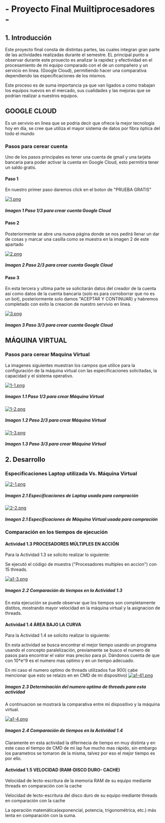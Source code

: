 # - Proyecto Final Muiltiprocesadores -
## 1. Introducción 
Este proyecto final consta de distintas partes, las cuales integran gran parte de las actividades realizadas durante el semestre.
EL principal punto a observar durante este prouecto es analizar la rapidez y efectividad en el procesamiento de mi equipo comparado con el de un compañero y un servicio en linea. (Google Cloud), permitiendo hacer una comparativa dependiendo las especificaciones de los mismos. 

Este proceso es de suma importancia ya que van ligados a como trabajan los equipos nuevos en el mercado, sus cualidades y las mejoras que se podrian realizar a nuestros equipos.

## GOOGLE CLOUD
Es un servivio en linea que se podria decir que ofrece la mejor tecnología hoy en día, se cree que utiliza el mayor sistema de datos por fibra óptica del todo el mundo  
### Pasos para cerear cuenta 
Uno de los pasos principales es tener una cuenta de gmail y una tarjeta bancaria para poder activar la cuenta en Google Cloud, esto permitira tener un saldo gratis.
#### Paso 1
En nuestro primer paso daremos click en el boton de "PRUEBA GRATIS"

[![1.png](https://i.postimg.cc/rphGC27B/1.png)](https://postimg.cc/McQjqN65)
##### Imagen 1 Paso 1/3 para crear cuenta Google Cloud

#### Paso 2
Posteriormente se abre una nueva página donde se nos pedirá llenar un dar de cosas y marcar una casilla como se muestra en la imagen 2 de este apartado

[![2.png](https://i.postimg.cc/JnGNpdLG/2.png)](https://postimg.cc/ftQSLCkN)
##### Imagen 2 Paso 2/3 para crear cuenta Google Cloud

#### Paso 3
En esta tercera y ultima parte se solicitarán datos del creador de la cuenta asi como datos de la cuenta bancaria (solo es para corroborrar que no es un bot), posteriormente solo damos "ACEPTAR Y CONTINUAR) y habremos completado con exito la creacion de nuestro servivio en linea.

[![3.png](https://i.postimg.cc/Ss3W37SV/3.png)](https://postimg.cc/JD3DBXBB)
##### Imagen 3 Paso 3/3 para crear cuenta Google Cloud

## MÁQUINA VIRTUAL
### Pasos para cerear Maquina Virtual
La imagenes siguientes muestran los campos que utilice para la configuración de la máquina virtual con las especificaciones solicitadas, la capacidad y el sistema operativo.

[![1-1.png](https://i.postimg.cc/CKQRvhJV/1-1.png)](https://postimg.cc/DW1f0KtC)
##### Imagen 1.1 Paso 1/3 para crear Máquina Virtual

[![1-2.png](https://i.postimg.cc/1XxfQvLC/1-2.png)](https://postimg.cc/Pp4tbQfY)
##### Imagen 1.2 Paso 2/3 para crear Máquina Virtual

[![1-3.png](https://i.postimg.cc/tJh7ChbX/1-3.png)](https://postimg.cc/fSRM8SkF)
##### Imagen 1.3 Paso 3/3 para crear Máquina Virtual

## 2. Desarrollo


### Especificaciones Laptop utilizada Vs. Máquina Virtual 

[![2-1.png](https://i.postimg.cc/ZnCtwmfX/2-1.png)](https://postimg.cc/N2qz03vx)
##### Imagen 2.1 Especificaciones de Laptop usada para compración


[![2-2.png](https://i.postimg.cc/Fz8tq68z/2-2.png)](https://postimg.cc/zHCPHxJY)
##### Imagen 2.1 Especificaciones de Máquina Virtual usada para compración

### Comparación en los tiempos de ejecución 

#### Actividad 1.3 PROCESADORES MÚLTIPLES EN ACCIÓN
Para la Actividad 1.3 se solicito realizar lo siguiente:

Se ejecutó el código de muestra ("Procesadores multiples en accion") con 15 threads. 

[![a1-3.png](https://i.postimg.cc/G2Mxx8SJ/a1-3.png)](https://postimg.cc/WFkZ23Vh)
##### Imagen 2.2 Comparación de tiempos en  la Actividad 1.3

En esta ejecución se puede observar que los tiempos son completamente distitos, mostrando mayor velocidad en la máquina virtual y la asignacion de threads.

#### Actividad 1.4 ÁREA BAJO LA CURVA
Para la Actividad 1.4 se solicito realizar lo siguiente:

En esta actividad se busca encontrar el mejor tiempo usando un programa usando el concepto paralelización, previamente se busco el numero de pasos para encontrar el valor mas preciso para pi. Dándonos cuenta de que con 10*e^9 es el numero mas optimo y en un tiempo adecuado.

En mi caso el numero optimo de threads utilizados fue 900( cabe mencionar que esto se relaizo en en CMD de mi dispositivo) 
[![a1-41.png](https://i.postimg.cc/x10B07bX/a1-41.png)](https://postimg.cc/mt5mjmj4)
##### Imagen 2.3 Determinación del numero optimo de threads para esta actividad

A continuacion se mostrará la comparativa entre mi dispositivo y la máquina virtual.

[![a1-4.png](https://i.postimg.cc/hP8HRghF/a1-4.png)](https://postimg.cc/gnJM3Cv4)
##### Imagen 2.4 Comparación de tiempos en  la Actividad 1.4

Claramente en esta actividad la diferinecia de tiempo en muy distinta y en este caso el tiempo de CMD de mi lap fue mucho mas rápido, sin embargo los parametros se tomaron de la misma, talvez por eso el mejor tiempo es por ello.

#### Actividad 1.5 VELOCIDAD (RAM-DISCO DURO- CACHE)

Velocidad de lecto-escritura de la memoria RAM de su equipo mediante threads en comparación con la cache


Velocidad de lecto-escritura del disco duro de su equipo mediante threads en comparación con la cache

La operación matemática(exponencial, potencia, trigonométrica, etc.) más lenta en comparación con la suma.

